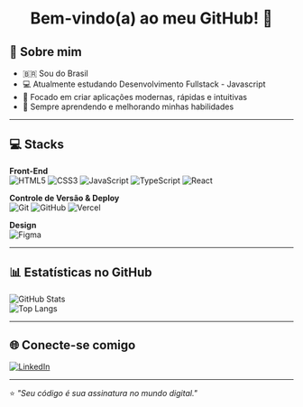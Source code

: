 <h1 align="center">Bem-vindo(a) ao meu GitHub! 👋</h1>

## 📌 Sobre mim
- 🇧🇷 Sou do Brasil  
- 💻 Atualmente estudando Desenvolvimento Fullstack - Javascript
- 🎯 Focado em criar aplicações modernas, rápidas e intuitivas  
- 🚀 Sempre aprendendo e melhorando minhas habilidades

---

## 💻 Stacks

**Front-End**  
![HTML5](https://img.shields.io/badge/HTML5-E34F26?style=for-the-badge&logo=html5&logoColor=fff)
![CSS3](https://img.shields.io/badge/CSS3-1572B6?style=for-the-badge&logo=css3&logoColor=fff)
![JavaScript](https://img.shields.io/badge/JavaScript-F7DF1E?style=for-the-badge&logo=javascript&logoColor=000)
![TypeScript](https://img.shields.io/badge/TypeScript-3178C6?style=for-the-badge&logo=typescript&logoColor=fff)
![React](https://img.shields.io/badge/React-61DAFB?style=for-the-badge&logo=react&logoColor=000)

**Controle de Versão & Deploy**  
![Git](https://img.shields.io/badge/Git-F05032?style=for-the-badge&logo=git&logoColor=fff)
![GitHub](https://img.shields.io/badge/GitHub-181717?style=for-the-badge&logo=github&logoColor=fff)
![Vercel](https://img.shields.io/badge/Vercel-000000?style=for-the-badge&logo=vercel&logoColor=fff)

**Design**  
![Figma](https://img.shields.io/badge/Figma-F24E1E?style=for-the-badge&logo=figma&logoColor=fff)

---

## 📊 Estatísticas no GitHub

![GitHub Stats](https://github-readme-stats.vercel.app/api?username=LH5818181&show_icons=true&theme=tokyonight)  
![Top Langs](https://github-readme-stats.vercel.app/api/top-langs/?username=LH5818181&layout=compact&theme=tokyonight)

---

## 🌐 Conecte-se comigo

[![LinkedIn](https://img.shields.io/badge/LinkedIn-0A66C2?style=for-the-badge&logo=linkedin&logoColor=fff)](https://www.linkedin.com/in/luis-henrique-76245231a/)

---

⭐ *"Seu código é sua assinatura no mundo digital."*
